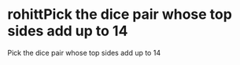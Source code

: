 # rohittPick the dice pair whose top sides add up to 14
Pick the dice pair whose top sides add up to 14
